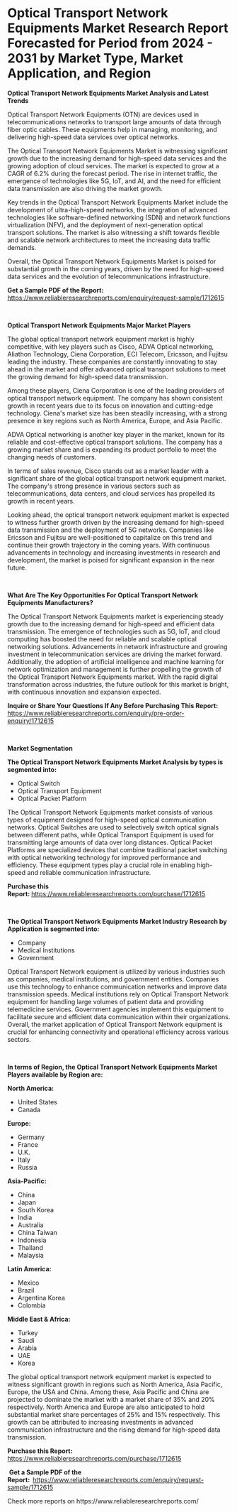 <p><h1>Optical Transport Network Equipments Market Research Report Forecasted for Period from 2024 -  2031 by Market Type, Market Application, and Region</h1></p><p><strong>Optical Transport Network Equipments Market Analysis and Latest Trends</strong></p>
<p><p>Optical Transport Network Equipments (OTN) are devices used in telecommunications networks to transport large amounts of data through fiber optic cables. These equipments help in managing, monitoring, and delivering high-speed data services over optical networks.</p><p>The Optical Transport Network Equipments Market is witnessing significant growth due to the increasing demand for high-speed data services and the growing adoption of cloud services. The market is expected to grow at a CAGR of 6.2% during the forecast period. The rise in internet traffic, the emergence of technologies like 5G, IoT, and AI, and the need for efficient data transmission are also driving the market growth.</p><p>Key trends in the Optical Transport Network Equipments Market include the development of ultra-high-speed networks, the integration of advanced technologies like software-defined networking (SDN) and network functions virtualization (NFV), and the deployment of next-generation optical transport solutions. The market is also witnessing a shift towards flexible and scalable network architectures to meet the increasing data traffic demands.</p><p>Overall, the Optical Transport Network Equipments Market is poised for substantial growth in the coming years, driven by the need for high-speed data services and the evolution of telecommunications infrastructure.</p></p>
<p><strong>Get a Sample PDF of the Report:&nbsp;</strong> <a href="https://www.reliableresearchreports.com/enquiry/request-sample/1712615">https://www.reliableresearchreports.com/enquiry/request-sample/1712615</a></p>
<p>&nbsp;</p>
<p><strong>Optical Transport Network Equipments Major Market Players</strong></p>
<p><p>The global optical transport network equipment market is highly competitive, with key players such as Cisco, ADVA Optical networking, Aliathon Technology, Ciena Corporation, ECI Telecom, Ericsson, and Fujitsu leading the industry. These companies are constantly innovating to stay ahead in the market and offer advanced optical transport solutions to meet the growing demand for high-speed data transmission.</p><p>Among these players, Ciena Corporation is one of the leading providers of optical transport network equipment. The company has shown consistent growth in recent years due to its focus on innovation and cutting-edge technology. Ciena's market size has been steadily increasing, with a strong presence in key regions such as North America, Europe, and Asia Pacific.</p><p>ADVA Optical networking is another key player in the market, known for its reliable and cost-effective optical transport solutions. The company has a growing market share and is expanding its product portfolio to meet the changing needs of customers.</p><p>In terms of sales revenue, Cisco stands out as a market leader with a significant share of the global optical transport network equipment market. The company's strong presence in various sectors such as telecommunications, data centers, and cloud services has propelled its growth in recent years.</p><p>Looking ahead, the optical transport network equipment market is expected to witness further growth driven by the increasing demand for high-speed data transmission and the deployment of 5G networks. Companies like Ericsson and Fujitsu are well-positioned to capitalize on this trend and continue their growth trajectory in the coming years. With continuous advancements in technology and increasing investments in research and development, the market is poised for significant expansion in the near future.</p></p>
<p>&nbsp;</p>
<p><strong>What Are The Key Opportunities For Optical Transport Network Equipments Manufacturers?</strong></p>
<p><p>The Optical Transport Network Equipments market is experiencing steady growth due to the increasing demand for high-speed and efficient data transmission. The emergence of technologies such as 5G, IoT, and cloud computing has boosted the need for reliable and scalable optical networking solutions. Advancements in network infrastructure and growing investment in telecommunication services are driving the market forward. Additionally, the adoption of artificial intelligence and machine learning for network optimization and management is further propelling the growth of the Optical Transport Network Equipments market. With the rapid digital transformation across industries, the future outlook for this market is bright, with continuous innovation and expansion expected.</p></p>
<p><strong>Inquire or Share Your Questions If Any Before Purchasing This Report:</strong> <a href="https://www.reliableresearchreports.com/enquiry/pre-order-enquiry/1712615">https://www.reliableresearchreports.com/enquiry/pre-order-enquiry/1712615</a></p>
<p>&nbsp;</p>
<p><strong>Market Segmentation</strong></p>
<p><strong>The Optical Transport Network Equipments Market Analysis by types is segmented into:</strong></p>
<p><ul><li>Optical Switch</li><li>Optical Transport Equipment</li><li>Optical Packet Platform</li></ul></p>
<p><p>The Optical Transport Network Equipments market consists of various types of equipment designed for high-speed optical communication networks. Optical Switches are used to selectively switch optical signals between different paths, while Optical Transport Equipment is used for transmitting large amounts of data over long distances. Optical Packet Platforms are specialized devices that combine traditional packet switching with optical networking technology for improved performance and efficiency. These equipment types play a crucial role in enabling high-speed and reliable communication infrastructure.</p></p>
<p><strong>Purchase this Report:&nbsp;</strong><a href="https://www.reliableresearchreports.com/purchase/1712615">https://www.reliableresearchreports.com/purchase/1712615</a></p>
<p>&nbsp;</p>
<p><strong>The Optical Transport Network Equipments Market Industry Research by Application is segmented into:</strong></p>
<p><ul><li>Company</li><li>Medical Institutions</li><li>Government</li></ul></p>
<p><p>Optical Transport Network equipment is utilized by various industries such as companies, medical institutions, and government entities. Companies use this technology to enhance communication networks and improve data transmission speeds. Medical institutions rely on Optical Transport Network equipment for handling large volumes of patient data and providing telemedicine services. Government agencies implement this equipment to facilitate secure and efficient data communication within their organizations. Overall, the market application of Optical Transport Network equipment is crucial for enhancing connectivity and operational efficiency across various sectors.</p></p>
<p>&nbsp;</p>
<p><strong>In terms of Region, the Optical Transport Network Equipments Market Players available by Region are:</strong></p>
<p>
    <p> <strong> North America: </strong>
        <ul>
            <li>United States</li>
            <li>Canada</li>
        </ul>
        </p> 
    <p> <strong> Europe: </strong>
        <ul>
            <li>Germany</li>
            <li>France</li>
            <li>U.K.</li>
            <li>Italy</li>
            <li>Russia</li>
        </ul>
        </p> 
    <p> <strong> Asia-Pacific: </strong>
        <ul>
            <li>China</li>
            <li>Japan</li>
            <li>South Korea</li>
            <li>India</li>
            <li>Australia</li>
            <li>China Taiwan</li>
            <li>Indonesia</li>
            <li>Thailand</li>
            <li>Malaysia</li>
        </ul>
        </p> 
    <p> <strong> Latin America: </strong>
        <ul>
            <li>Mexico</li>
            <li>Brazil</li>
            <li>Argentina Korea</li>
            <li>Colombia</li>
        </ul>
        </p> 
    <p> <strong> Middle East & Africa: </strong>
        <ul>
            <li>Turkey</li>
            <li>Saudi</li>
            <li>Arabia</li>
            <li>UAE</li>
            <li>Korea</li>
        </ul>
    </p>
    </p>
<p><p>The global optical transport network equipment market is expected to witness significant growth in regions such as North America, Asia Pacific, Europe, the USA and China. Among these, Asia Pacific and China are projected to dominate the market with a market share of 35% and 20% respectively. North America and Europe are also anticipated to hold substantial market share percentages of 25% and 15% respectively. This growth can be attributed to increasing investments in advanced communication infrastructure and the rising demand for high-speed data transmission.</p></p>
<p><strong>Purchase this Report: </strong><a href="https://www.reliableresearchreports.com/purchase/1712615">https://www.reliableresearchreports.com/purchase/1712615</a></p>
<p>&nbsp;<strong>Get a Sample PDF of the Report:&nbsp;&nbsp;</strong><a href="https://www.reliableresearchreports.com/enquiry/request-sample/1712615">https://www.reliableresearchreports.com/enquiry/request-sample/1712615</a></p>
<p><strong></strong></p>
<p>Check more reports on https://www.reliableresearchreports.com/</p>